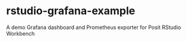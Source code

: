 # rstudio-grafana-example
A demo Grafana dashboard and Prometheus exporter for Posit RStudio Workbench
